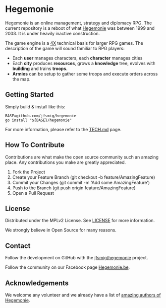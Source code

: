 # Hegemonie

Hegemonie is an online management, strategy and diplomacy RPG. The current
repository is a reboot of what [Hegemonie](http://www.hegemonie.be) was
between 1999 and 2003. It is under heavily inactive construction.

The game engine is a [4X](https://en.wikipedia.org/wiki/4X) technical basis
for larger RPG games. The description of the game will sound familiar to RPG
players:
* Each **user** manages characters, each **character** manages cities
* Each **city** produces **resources**, grows a **knowledge** tree, evolves
  with **building** and trains **troops**.
* **Armies** can be setup to gather some troops and execute orders across
  the map.


## Getting Started

Simply build & install like this: 

```
BASE=github.com/jfsmig/hegemonie
go install "${BASE}/hegemonie"
```

For more information, please refer to the [TECH.md](./TECH.md) page.


## How To Contribute

Contributions are what make the open source community such an amazing place.
Any contributions you make are greatly appreciated.

1. Fork the Project
2. Create your Feature Branch (git checkout -b feature/AmazingFeature)
3. Commit your Changes (git commit -m 'Add some AmazingFeature')
4. Push to the Branch (git push origin feature/AmazingFeature)
5. Open a Pull Request


## License

Distributed under the MPLv2 License. See [LICENSE](./LICENSE) for more information.

We strongly believe in Open Source for many reasons.
 

## Contact

Follow the development on GitHub with the [jfsmig/hegemonie](https://github.com/jfsmig/hegemonie) project.

Follow the community on our Facebook page [Hegemonie.be](https://www.facebook.com/hegemonie.be).


## Acknowledgements

We welcome any volunteer and we already have a list of [amazing authors of Hegemonie](./AUTHORS.md).
